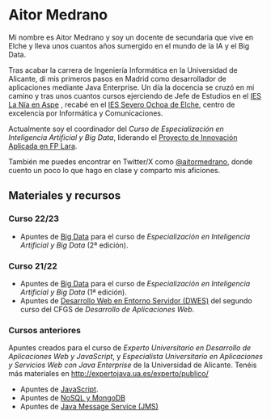 # Aitor Medrano

Mi nombre es Aitor Medrano y soy un docente de secundaria que vive en Elche y lleva unos cuantos años sumergido en el mundo de la IA y el Big Data.

Tras acabar la carrera de Ingeniería Informática en la Universidad de Alicante, di mis primeros pasos en Madrid como desarrollador de aplicaciones mediante Java Enterprise. Un día la docencia se cruzó en mi camino y tras unos cuantos cursos ejerciendo de Jefe de Estudios en el [IES La Nía en Aspe](https://portal.edu.gva.es/ieslania/) , recabé en el [IES Severo Ochoa de Elche](https://portal.edu.gva.es/03013224/), centro de excelencia por Informática y Comunicaciones.

Actualmente soy el coordinador del *Curso de Especialización en Inteligencia Artificial y Big Data*, liderando el [Proyecto de Innovación Aplicada en FP Lara](https://piafplara.es/).

También me puedes encontrar en Twitter/X como [@aitormedrano](https://twitter.com/aitormedrano), donde cuento un poco lo que hago en clase y comparto mis aficiones.

## Materiales y recursos

### Curso 22/23

* Apuntes de [Big Data](https://aitor-medrano.github.io/iabd2223/) para el curso de *Especialización en Inteligencia Artificial y Big Data* (2ª edición).

### Curso 21/22

* Apuntes de [Big Data](https://aitor-medrano.github.io/bigdata2122/) para el curso de *Especialización en Inteligencia Artificial y Big Data* (1ª edición).
* Apuntes de [Desarrollo Web en Entorno Servidor (DWES)](https://aitor-medrano.github.io/dwes2122/) del segundo curso del CFGS de *Desarrollo de Aplicaciones Web*.

### Cursos anteriores
 
Apuntes creados para el curso de *Experto Universitario en Desarrollo de Aplicaciones Web y JavaScript*, y *Especialista Universitario en Aplicaciones y Servicios Web con Java Enterprise* de la Universidad de Alicante. Tenéis más materiales en <http://expertojava.ua.es/experto/publico/>

* Apuntes de [JavaScript](http://expertojava.ua.es/experto/publico/2015-16/js-expertojava.html).
* Apuntes de [NoSQL y MongoDB](http://expertojava.ua.es/experto/publico/2015-16/nosql-expertojava.html)
* Apuntes de [Java Message Service (JMS)](http://www.jtech.ua.es/j2ee/2011-2012/restringido/mens/index.html)
